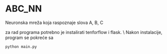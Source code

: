 # ABC_NN
Neuronska mreža koja raspoznaje slova A, B, C

za rad programa potrebno je instalirati tenforflow i flask. \\
Nakon instalacije, program se pokreće sa

```sh
python main.py
```

